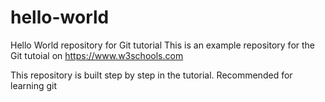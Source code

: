# hello-world
Hello World repository for Git tutorial
This is an example repository for the Git tutoial on https://www.w3schools.com

This repository is built step by step in the tutorial.
Recommended for learning git
